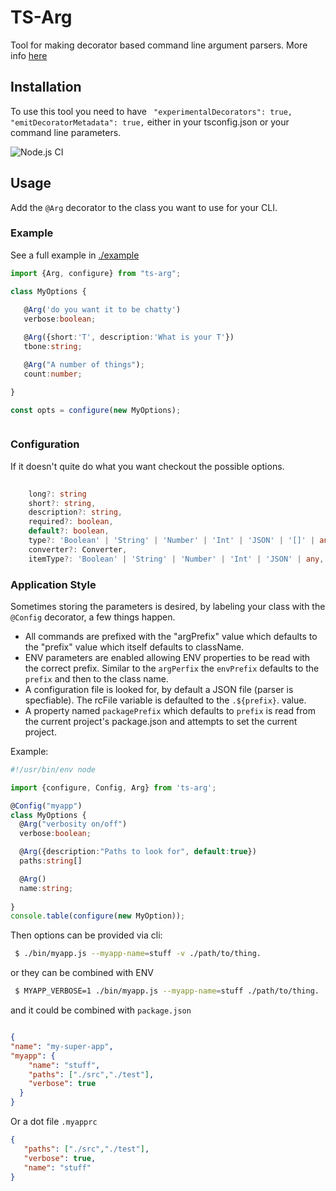 TS-Arg
===
Tool for making decorator based command line argument parsers.
More info [here](https://jspears.github.io/ts-arg/)

## Installation
To use this tool you need to have ``` "experimentalDecorators": true,  "emitDecoratorMetadata": true,``` 
either in your tsconfig.json or your command line parameters.

![Node.js CI](https://github.com/jspears/ts-arg/workflows/Node.js%20CI/badge.svg)

## Usage
Add the `@Arg` decorator to the class you want to use for your CLI.

### Example
See a full example in [./example](./example)
```ts static
import {Arg, configure} from "ts-arg";

class MyOptions {
  
   @Arg('do you want it to be chatty')
   verbose:boolean;

   @Arg({short:'T', description:'What is your T'})
   tbone:string;

   @Arg("A number of things");
   count:number;

}

const opts = configure(new MyOptions);



```

### Configuration
If it doesn't quite do what you want checkout the possible options.
```ts
     
    long?: string
    short?: string,
    description?: string,
    required?: boolean,
    default?: boolean,
    type?: 'Boolean' | 'String' | 'Number' | 'Int' | 'JSON' | '[]' | any,
    converter?: Converter,
    itemType?: 'Boolean' | 'String' | 'Number' | 'Int' | 'JSON' | any,
```

### Application Style
Sometimes storing the parameters is desired, by labeling your class with
the `@Config` decorator, a few things happen.

- All commands are prefixed with the "argPrefix" value which defaults to the "prefix" value which itself defaults to className.
- ENV parameters are enabled allowing ENV properties to be read with the correct prefix.  Similar to the
  `argPerfix` the `envPrefix` defaults to the `prefix` and then to the class name.
- A configuration file is looked for, by default a JSON file (parser is specfiable).  The rcFile variable
   is defaulted to the `.${prefix}`. value.
- A property named `packagePrefix` which defaults to `prefix` is read from the current project's 
  package.json and attempts to set the current project. 
  
Example:

```ts 
#!/usr/bin/env node

import {configure, Config, Arg} from 'ts-arg';

@Config("myapp")
class MyOptions {
  @Arg("verbosity on/off")
  verbose:boolean;

  @Arg({description:"Paths to look for", default:true})
  paths:string[]

  @Arg()
  name:string;
 
}
console.table(configure(new MyOption));


```  
       
Then options can be provided via cli:
```sh
 $ ./bin/myapp.js --myapp-name=stuff -v ./path/to/thing.
```
or they can be combined with ENV
```sh
 $ MYAPP_VERBOSE=1 ./bin/myapp.js --myapp-name=stuff ./path/to/thing.
```
and it could be combined with `package.json`
```json

{
"name": "my-super-app",
"myapp": {
    "name": "stuff",
    "paths": ["./src","./test"],
    "verbose": true
  }
}

```
Or a dot file `.myapprc`
```json
{
   "paths": ["./src","./test"],
   "verbose": true,
   "name": "stuff"
}


```



